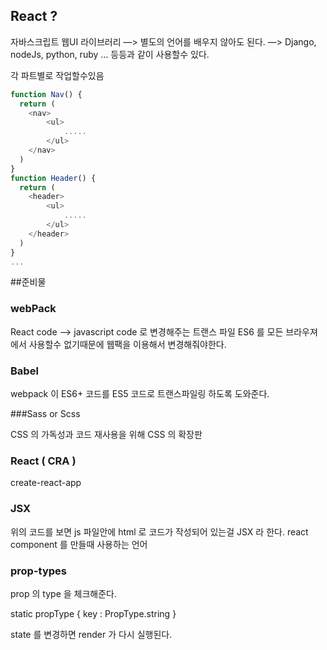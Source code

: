 ## React ?

자바스크립트 웹UI 라이브러리 
—> 별도의 언어를 배우지 않아도 된다.
—> Django, nodeJs, python, ruby … 등등과 같이 사용할수 있다.

각 파트별로 작업할수있음

```javascript
function Nav() {
  return (
    <nav>
    	<ul>
    		.....
    	</ul>
    </nav>
  )
}
function Header() {
  return (
    <header>
    	<ul>
    		.....
    	</ul>
    </header>
  )
}
...
```

##준비물

### webPack

React code —> javascript code 로 변경해주는 트랜스 파일
ES6 를 모든 브라우져에서 사용할수 없기때문에 웹팩을 이용해서 변경해줘야한다.

### Babel 

webpack 이 ES6+ 코드를 ES5 코드로 트랜스파일링 하도록 도와준다.

###Sass or Scss

CSS 의 가독성과 코드 재사용을 위해 CSS 의 확장판

### React ( CRA )

create-react-app

### JSX

위의 코드를 보면 js 파일안에 html 로 코드가 작성되어 있는걸 JSX 라 한다.
react component 를 만들때 사용하는 언어

### prop-types

prop 의 type 을 체크해준다.



static propType {
key : PropType.string
}

state 를 변경하면 render 가 다시 실행된다.